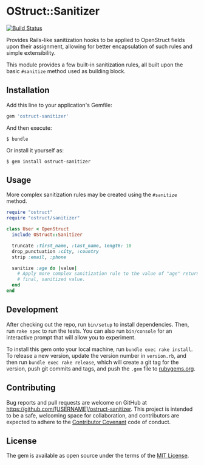 # OStruct::Sanitizer

[![Build Status](https://travis-ci.org/powerhome/ostruct-sanitizer.svg?branch=master)](https://travis-ci.org/powerhome/ostruct-sanitizer)

Provides Rails-like sanitization hooks to be applied to OpenStruct fields upon their assignment, allowing for better encapsulation of such rules and simple extensibility.

This module provides a few built-in sanitization rules, all built upon the basic `#sanitize` method used as building block.

## Installation

Add this line to your application's Gemfile:

```ruby
gem 'ostruct-sanitizer'
```

And then execute:

    $ bundle

Or install it yourself as:

    $ gem install ostruct-sanitizer

## Usage

More complex sanitization rules may be created using the `#sanitize` method.

```ruby
require "ostruct"
require "ostruct/sanitizer"

class User < OpenStruct
  include OStruct::Sanitizer

  truncate :first_name, :last_name, length: 10
  drop_punctuation :city, :country
  strip :email, :phone

  sanitize :age do |value|
    # Apply more complex sanitization rule to the value of "age" returning the
    # final, sanitized value.
  end
end
```

## Development

After checking out the repo, run `bin/setup` to install dependencies. Then, run `rake spec` to run the tests. You can also run `bin/console` for an interactive prompt that will allow you to experiment.

To install this gem onto your local machine, run `bundle exec rake install`. To release a new version, update the version number in `version.rb`, and then run `bundle exec rake release`, which will create a git tag for the version, push git commits and tags, and push the `.gem` file to [rubygems.org](https://rubygems.org).

## Contributing

Bug reports and pull requests are welcome on GitHub at https://github.com/[USERNAME]/ostruct-sanitizer. This project is intended to be a safe, welcoming space for collaboration, and contributors are expected to adhere to the [Contributor Covenant](http://contributor-covenant.org) code of conduct.


## License

The gem is available as open source under the terms of the [MIT License](http://opensource.org/licenses/MIT).
